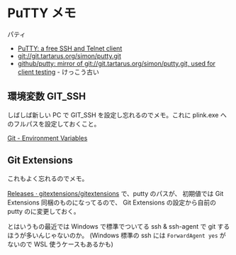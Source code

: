 # PuTTY メモ

パティ

- [PuTTY: a free SSH and Telnet client](https://www.chiark.greenend.org.uk/~sgtatham/putty/)
- [git://git.tartarus.org/simon/putty.git](git://git.tartarus.org/simon/putty.git)
- [github/putty: mirror of git://git.tartarus.org/simon/putty.git, used for client testing](https://github.com/github/putty) - けっこう古い

## 環境変数 GIT_SSH

しばしば新しい PC で GIT_SSH を設定し忘れるのでメモ。これに plink.exe へのフルパスを設定しておくこと。

[Git - Environment Variables](https://git-scm.com/book/en/v2/Git-Internals-Environment-Variables)

## Git Extensions

これもよく忘れるのでメモ。

[Releases · gitextensions/gitextensions](https://github.com/gitextensions/gitextensions/releases)
で、putty のパスが、
初期値では Git Extensions 同梱のものになってるので、
Git Extensions の設定から自前の putty のに変更しておく。

とはいうもの最近では Windows で標準でついてる ssh & ssh-agent で git するほうが多いんじゃないのか。
(Windows 標準の ssh には `ForwardAgent yes` がないので WSL 使うケースもあるかも)
